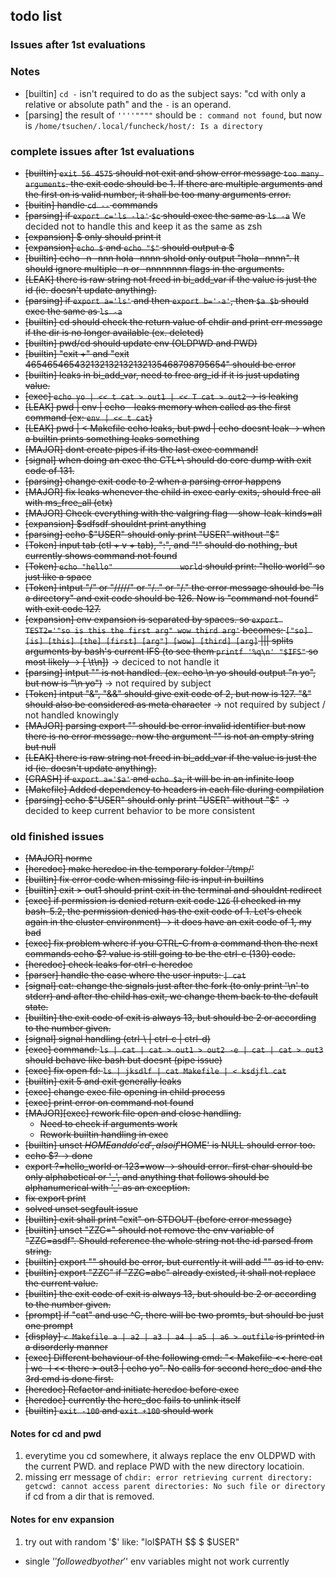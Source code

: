 
## todo list

### Issues after 1st evaluations

### Notes
- [builtin] `cd -` isn't required to do as the subject says: "cd with only a relative or absolute path" and the `-` is an operand.
- [parsing] the result of ```''''""""``` should be ```: command not found```, but now is ```/home/tsuchen/.local/funcheck/host/: Is a directory```

### complete issues after 1st evaluations
- ~~[builtin] `exit 56 4575` should not exit and show error message `too many arguments`. the exit code should be 1. If there are multiple arguments and the first on is valid number, it shall be too many arguments error.~~
- ~~[buitin] handle `cd --` commands~~
- ~~[parsing] if ```export c='ls -la'``` ```$c``` should exec the same as ```ls -a```~~ We decided not to handle this and keep it as the same as zsh
- ~~[expansion] $ only should print it~~
- ~~[expansion] ```echo $``` and ```echo "$"``` should output a $~~
- ~~[builtin] echo -n -nnn hola -nnnn shold only output "hola -nnnn". It should ignore multiple -n or -nnnnnnnn flags in the arguments.~~
- ~~[LEAK] there is raw string not freed in bi_add_var if the value is just the id (ie. doesn't update anything).~~
- ~~[parsing] if ```export a='ls'``` and then ```export b='-a'```, then ```$a $b``` should exec the same as ```ls -a```~~
- ~~[builtin] cd should check the return value of chdir and print err message if the dir is no longer available (ex. deleted)~~
- ~~[builtin] pwd/cd should update env (OLDPWD and PWD)~~
- ~~[builtin] "exit +" and "exit 465465465432132132132132135468798795654" should be error~~
- ~~[builtin] leaks in bi_add_var, need to free arg_id if it is just updating value.~~
- ~~[exec] `echo yo | << t cat > out1 | << T cat > out2` -> is leaking~~
- ~~[LEAK] pwd | env | echo - leaks memory when called as the first command (ex: `env | << t cat`)~~
- ~~[LEAK] pwd | < Makefile echo leaks, but pwd | echo doesnt leak -> when a builtin prints something leaks something~~
- ~~[MAJOR] dont create pipes if its the last exec command!~~
- ~~[signal] when doing an exec the CTL+\ should do core dump with exit code of 131.~~
- ~~[parsing] change exit code to 2 when a parsing error happens~~
- ~~[MAJOR] fix leaks whenever the child in exec early exits, should free all with ms_free_all (ctx)~~
- ~~[MAJOR] Check everything with the valgring flag --show-leak-kinds=all~~
- ~~[expansion] $sdfsdf shouldnt print anything~~
- ~~[parsing] echo $"USER" should only print "USER" without "$"~~
- ~~[Token] input tab (ctl + v + tab), ":", and "!" should do nothing, but currently shows command not found~~
- ~~[Token] `echo "hello"				world` should print: "hello world" so just like a space~~
- ~~[Token] intput "/" or "/////" or "/.." or "/." the error message should be "Is a directory" and exit code should be 126. Now is "command not found" with exit code 127.~~
- ~~[expansion] env expansion is separated by spaces. so `export TEST2='"so is this the first arg" wow third arg'` becomes: `["so] [is] [this] [the] [first] [arg"] [wow] [third] [arg]` ||| splits arguments by bash's current IFS (to see them `printf '%q\n' "$IFS"` so most likely -> [ \t\n])~~ -> deciced to not handle it
- ~~[parsing] intput "\" is not handled. (ex. echo \n yo should output "n yo", but now is "\n yo")~~ -> not required by subject
- ~~[Token] intput "&", "&&" should give exit code of 2, but now is 127. "&" should also be considered as meta character~~ -> not required by subject / not handled knowingly
- ~~[MAJOR] parsing export "" should be error invalid identifier but now there is no error message. now the argument "" is not an empty string but null~~
- ~~[LEAK] there is raw string not freed in bi_add_var if the value is just the id (ie. doesn't update anything).~~
- ~~[CRASH] if ```export a='$a'``` and ```echo $a```, it will be in an infinite loop~~
- ~~[Makefile] Added dependency to headers in each file during compilation~~
- ~~[parsing] echo $"USER" should only print "USER" without "$"~~ -> decided to keep current behavior to be more consistent

### old finished issues
- ~~[MAJOR] norme~~
- ~~[heredoc] make heredoc in the temporary folder '/tmp/'~~
- ~~[builtin] fix error code when missing file is input in builtins~~
- ~~[builtin] exit > out1 should print exit in the terminal and shouldnt redirect~~
- ~~[exec] if permission is denied return exit code `126` (I checked in my bash-5.2, the permission denied has the exit code of 1. Let's check again in the cluster environment) -> it does have an exit code of 1, my bad~~
- ~~[exec] fix problem where if you CTRL-C from a command then the next commands echo $? value is still going to be the ctrl-c (130) code.~~
- ~~[heredoc] check leaks for ctrl-c heredoc~~
- ~~[parser] handle the case where the user inputs: `| cat`~~
- ~~[signal] cat: change the signals just after the fork (to only print '\n' to stderr) and after the child has exit, we change them back to the default state.~~
- ~~[builtin] the exit code of exit is always 13, but should be 2 or according to the number given.~~
- ~~[signal] signal handling (ctrl-\ | ctrl-c | ctrl-d)~~
- ~~[exec] command: `ls | cat | cat > out1 > out2 -e | cat | cat > out3` should behave like bash but doesnt (pipe issue)~~
- ~~[exec] fix open fd: `ls | jksdlf | cat Makefile | < ksdjfl cat`~~
- ~~[builtin] exit 5 and exit generally leaks~~
- ~~[exec] change exec file opening in child process~~
- ~~[exec] print error on command not found~~
- ~~[MAJOR][exec] rework file open and close handling.~~
	- ~~Need to check if arguments work~~
	- ~~Rework builtin handling in exec~~
- ~~[builtin] unset $HOME and do 'cd', also if '$HOME' is NULL should error too.~~
- ~~echo $? -> done~~
- ~~export ?=hello_world or 123=wow -> should error. first char should be only alphabetical or '\_', and anything that follows should be alphanumerical with '\_' as an exception.~~
- ~~fix export print~~
- ~~solved unset segfault issue~~
- ~~[builtin] exit shall print "exit" on STDOUT (before error message)~~
- ~~[builtin] unset "ZZC=" should not remove the env variable of "ZZC=asdf". Should reference the whole string not the id parsed from string.~~
- ~~[builtin] export "" should be error, but currently it will add "" as id to env.~~
- ~~[builtin] export "ZZC" if "ZZC=abc" already existed, it shall not replace the current value.~~
- ~~[builtin] the exit code of exit is always 13, but should be 2 or according to the number given.~~
- ~~[prompt] if "cat" and use ^C, there will be two promts, but should be just one prompt~~
- ~~[display] `< Makefile a | a2 | a3 | a4 | a5 | a6 > outfile` is printed in a disorderly manner~~
- ~~[exec] Different behaviour of the following cmd: "< Makefile << here cat | wc -l << there > out3 | echo yo". No calls for second here_doc and the 3rd cmd is done first.~~
- ~~[heredoc] Refactor and initiate heredoc before exec~~
- ~~[heredoc] currently the here_doc fails to unlink itself~~
- ~~[builtin] `exit -100` and `exit +100` should work~~


#### Notes for cd and pwd

1. everytime you cd somewhere, it always replace the env OLDPWD with the current PWD. and replace PWD with the new directory locatioin.
2. missing err message of ```chdir: error retrieving current directory: getcwd: cannot access parent directories: No such file or directory``` if cd from a dir that is removed.

#### Notes for env expansion

1. try out with random '$' like: "lol$PATH $$ $ $USER"
- single '$' followed by other '$' env variables might not work currently
